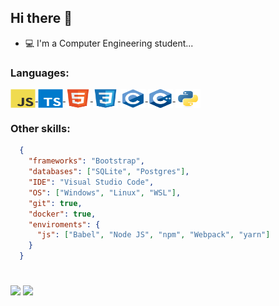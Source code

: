 ## Hi there 👋

- 💻 I'm a Computer Engineering student...

### Languages:
<div>
  <a href="#">
  <img align="center" alt="JavaScript" title="JavaScript" height="30" width="40" src="https://raw.githubusercontent.com/devicons/devicon/master/icons/javascript/javascript-original.svg">
  <img align="center" alt="TypeScript" title="TypeScript" height="30" width="40" src="https://raw.githubusercontent.com/devicons/devicon/master/icons/typescript/typescript-original.svg">
  <img align="center" alt="HTML" title="HTML" height="30" width="40" src="https://raw.githubusercontent.com/devicons/devicon/master/icons/html5/html5-original.svg">
  <img align="center" alt="CSS" title="CSS" height="30" width="40" src="https://raw.githubusercontent.com/devicons/devicon/master/icons/css3/css3-original.svg">
  <img align="center" alt="C" title="C" height="30" width="40" src="https://raw.githubusercontent.com/devicons/devicon/master/icons/c/c-original.svg">
  <img align="center" alt="C++" title="C++" height="30" width="40" src="https://raw.githubusercontent.com/devicons/devicon/master/icons/cplusplus/cplusplus-original.svg">
  <img align="center" alt="Python" title="Python" height="30" width="40" src="https://raw.githubusercontent.com/devicons/devicon/master/icons/python/python-original.svg">
 </a>
</div>

### Other skills:

```json
  {
    "frameworks": "Bootstrap",
    "databases": ["SQLite", "Postgres"],
    "IDE": "Visual Studio Code",
    "OS": ["Windows", "Linux", "WSL"],
    "git": true,
    "docker": true,
    "enviroments": {
      "js": ["Babel", "Node JS", "npm", "Webpack", "yarn"]
    }
  }
```

#
![](https://github-readme-stats.vercel.app/api?username=amartinsmg&show_icons=true&include_all_commits=true&count_private=true&theme=github_dark)
![](https://github-readme-stats.vercel.app/api/top-langs/?username=amartinsmg&layout=compact&langs_count=8&hide=webassembly&theme=github_dark)


